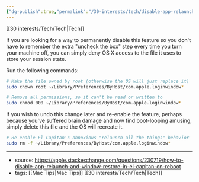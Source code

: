 ```yaml
---
{"dg-publish":true,"permalink":"/30-interests/tech/disable-app-relaunch-and-window-restore-on-mac/"}
---
```


[[30 interests/Tech/Tech\|Tech]]

If you are looking for a way to permanently disable this feature so you don't have to remember the extra "uncheck the box" step every time you turn your machine off, you can simply deny OS X access to the file it uses to store your session state.

Run the following commands:

```bash
# Make the file owned by root (otherwise the OS will just replace it)
sudo chown root ~/Library/Preferences/ByHost/com.apple.loginwindow*

# Remove all permissions, so it can't be read or written to
sudo chmod 000 ~/Library/Preferences/ByHost/com.apple.loginwindow*
```

If you wish to undo this change later and re-enable the feature, perhaps because you've suffered brain damage and now find boot-looping amusing, simply delete this file and the OS will recreate it.

```bash
# Re-enable El Capitan's obnoxious "relaunch all the things" behavior
sudo rm -f ~/Library/Preferences/ByHost/com.apple.loginwindow*
```

---
* source: https://apple.stackexchange.com/questions/230719/how-to-disable-app-relaunch-and-window-restore-in-el-capitan-on-reboot
* tags: [[Mac Tips\|Mac Tips]] [[30 interests/Tech/Tech\|Tech]]
